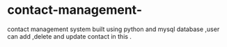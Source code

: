 # contact-management-
contact management system built using python and  mysql database ,user can add ,delete and update contact in this . 
